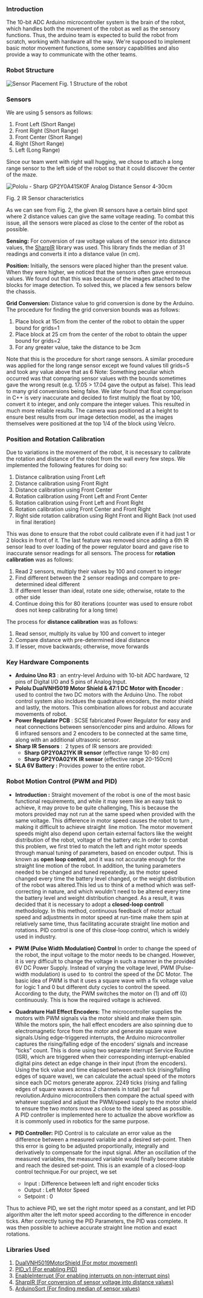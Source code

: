 ### Introduction

The 10-bit ADC Arduino microcontroller system is the brain of the robot, which handles both the movement of the robot as well as the sensory functions. Thus, the arduino team is expected to build the robot from scratch, working with hardware all the way. We're supposed to implement basic motor movement functions, some sensory capabilities and also provide a way to communicate with the other teams.

### Robot Structure

![Sensor Placement](documentation_images/sensors.png) Fig. 1 Structure of the robot

### Sensors

We are using 5 sensors as follows:

1.  Front Left (Short Range)
2.  Front Right (Short Range)
3.  Front Center (Short Range)
4.  Right (Short Range)
5.  Left (Long Range)

Since our team went with right wall hugging, we chose to attach a long range sensor to the left side of the robot so that it could discover the center of the maze.

![Pololu - Sharp GP2Y0A41SK0F Analog Distance Sensor 4-30cm](https://a.pololu-files.com/picture/0J1127.1200.png?ac219e2db208cd49a90d87cdc9beaee8)  

Fig. 2 IR Sensor characteristics

As we can see from Fig. 2, the given IR sensors have a certain blind spot where 2 distance values can give the same voltage reading. To combat this issue, all the sensors were placed as close to the center of the robot as possible. 

**Sensing:** For conversion of raw voltage values of the sensor into distance values, the [SharpIR](https://github.com/guillaume-rico/SharpIR) library was used. This library finds the median of 31 readings and converts it into a distance value (in cm).

**Position:** Initially, the sensors were placed higher than the present value. When they were higher, we noticed that the sensors often gave erroneous values. We found out that this was because of the images attached to the blocks for image detection. To solved this, we placed a few sensors below the chassis.   

**Grid Conversion:** Distance value to grid conversion is done by the Arduino. The procedure for finding the grid conversion bounds was as follows:

1.  Place block at 15cm from the center of the robot to obtain the upper bound for grids=1
2.  Place block at 25 cm from the center of the robot to obtain the upper bound for grids=2
3.  For any greater value, take the distance to be 3cm

Note that this is the procedure for short range sensors. A similar procedure was applied for the long range sensor except we found values till grids=5 and took any value above that as 6 Note: Something peculiar which occurred was that comparing sensor values with the bounds sometimes gave the wrong result (e.g. 17.05 > 17.04 gave the output as false). This lead to many grid conversions being false. We later found that float comparison in C++ is very inaccurate and decided to first multiply the float by 100, convert it to integer, and only compare the integer values. This resulted in much more reliable results. The camera was positioned at a height to ensure best results from our image detection model, as the images themselves were positioned at the top 1/4 of the block using Velcro.

### Position and Rotation Calibration

Due to variations in the movement of the robot, it is necessary to calibrate the rotation and distance of the robot from the wall every few steps. We implemented the following features for doing so:

1.  Distance calibration using Front Left
2.  Distance calibration using Front Right
3.  Distance calibration using Front Center
4.  Rotation calibration using Front Left and Front Center
5.  Rotation calibration using Front Left and Front Right
6.  Rotation calibration using Front Center and Front Right
7.  Right side rotation calibration using Right Front and Right Back (not used in final iteration)

This was done to ensure that the robot could calibrate even if it had just 1 or 2 blocks in front of it. The last feature was removed since adding a 6th IR sensor lead to over loading of the power regulator board and gave rise to inaccurate sensor readings for all sensors. The process for **rotation calibration** was as follows:

1.  Read 2 sensors, multiply their values by 100 and convert to integer
2.  Find different between the 2 sensor readings and compare to pre-determined ideal different
3.  If different lesser than ideal, rotate one side; otherwise, rotate to the other side
4.  Continue doing this for 80 iterations (counter was used to ensure robot does not keep calibrating for a long time)

The process for **distance calibration** was as follows:

1.  Read sensor, multiply its value by 100 and convert to integer
2.  Compare distance with pre-determined ideal distance
3.  If lesser, move backwards; otherwise, move forwards

### Key Hardware Components

- **Arduino Uno R3** : an entry-level Arduino with 10-bit ADC hardware, 12 pins of Digital I/O and 5 pins of Analog Input.
- **Pololu DualVNH5019 Motor Shield & 47:1 DC Motor with Encoder** : used to control the two DC motors with the Arduino Uno. The robot control system also incldues the quadrature encoders, the motor shield and lastly, the motors. This combination allows for robust and accurate movements of robot.
- **Power Regulator PCB** : SCSE fabricated Power Regulator for easy and neat connections between sensor/encoder pins and arduino. Allows for 6 infrared sensors and 2 encoders to be connected at the same time, along with an additional ultrasonic sensor.
- **Sharp IR Sensors** :  2 types of IR sensors are provided:
  - **Sharp GP2Y0A21YK IR sensor** (effective range 10-80 cm)
  - **Sharp GP2Y0A02YK IR sensor** (effective range 20-150cm)
- **SLA 6V Battery :** Provides power to the entire robot.

### Robot Motion Control (PWM and PID)

- **Introduction :** Straight movement of the robot is one of the most basic functional requirements, and while it may seem like an easy task to achieve, it may prove to be quite challenging, This is because the motors provided may not run at the same speed when provided with the same voltage. This difference in motor speed causes the robot to turn , making it difficult to achieve straight  line motion. The motor movement speeds might also depend upon certain external factors like the weight distribution of the robot, voltage of the battery etc.In order to combat this problem, we first tried to match the left and right motor speeds through manual tuning of parameters, based on encoder output. This is known as **open loop control**, and it was not accurate enough for the straight line motion of the robot. In addition, the tuning parameters needed to be changed and tuned repeatedly, as the motor speed changed every time the battery level changed, or the weight distribution of the robot was altered.This led us to think of a method which was self-correcting in nature, and which wouldn't need to be altered every time the battery level and weight distribution changed. As a result, it was decided that it is necessary to adopt a **closed-loop control**l methodology. In this method, continuous feedback of motor actual speed and adjustments in motor speed at run-time make them spin at relatively same time, thus facilitating accurate straight line motion and rotations. PID control is one of this close-loop control, which is widely used in industry.

- **PWM (Pulse Width Modulation) Control** In order to change the speed of the robot, the input voltage to the motor needs to be changed. However, it is very difficult to change the voltage in such a manner in the provided 6V DC Power Supply. Instead of varying the voltage level, PWM (Pulse-width modulation) is used to  to control the speed of the DC Motor. The basic idea of PWM is that it uses a square wave with a fix voltage value for logic 1 and 0 but different duty cycles to control the speed. According to the duty, the PWM switches the motor on (1) and off (0) continuously. This is how the required voltage is achieved.

- **Quadrature Hall Effect Encoders:** The microcontroller supplies the motors with PWM signals via the motor shield and make them spin. While the motors spin, the hall effect encoders are also spinning due to electromagnetic force from the motor and generate square wave signals.Using edge-triggered interrupts, the Arduino microcontroller captures the rising/falling edge of the encoders’ signals and increase “ticks” count. This is done using two separate Interrupt Service Routine (ISR), which are triggered when their corresponding interrupt-enabled digital pins detect an edge change in their input (from the encoders). Using the tick value and time elapsed between each tick (rising/falling edges of square wave), we can calculate the actual speed of the motors since each DC motors generate approx. 2249 ticks (rising and falling edges of square waves across 2 channels in total) per full revolution.Arduino microcontrollers then compare the actual speed with whatever supplied and adjust the PWM/speed supply to the motor shield to ensure the two motors move as close to the ideal speed as possible. A PID controller is implemented here to actualize the above workflow as it is commonly used in robotics for the same purpose.

- **PID Controller:** PID Control is to calculate an error value as the difference between a measured variable and a desired set-point. Then this error is going to be adjusted proportionally, integrally and derivatively to compensate for the input signal. After an oscillation of the measured variables, the measured variable would finally become stable and reach the desired set-point. This is an example of a closed-loop control technique.For our project, we set
  - Input : Difference between left and right encoder ticks
  - Output : Left Motor Speed
  - Setpoint : 0

Thus to achieve PID, we set the right motor speed as a constant, and let PID algorithm alter the left motor speed according to the difference in encoder ticks. After correctly tuning the PID Parameters, the PID was complete. It was then possible to achieve accurate straight line motion and exact rotations.

### Libraries Used

1.  [DualVNH5019MotorShield (For motor movement)](https://github.com/pololu/dual-vnh5019-motor-shield)
2.  [PID_v1 (For enabling PID)](https://github.com/br3ttb/Arduino-PID-Library)
3.  [EnableInterrupt (For enabling interrupts on non-interrupt pins)](https://github.com/GreyGnome/EnableInterrupt)
4.  [SharpIR (For conversion of sensor voltage into distance values)](https://github.com/guillaume-rico/SharpIR)
5.  [ArduinoSort (For finding median of sensor values)](https://github.com/emilv/ArduinoSort)

